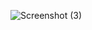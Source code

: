 ![Screenshot (3)](https://user-images.githubusercontent.com/42916462/142751889-7bab60e3-76c6-48a5-804e-cd8315a09d30.png)
